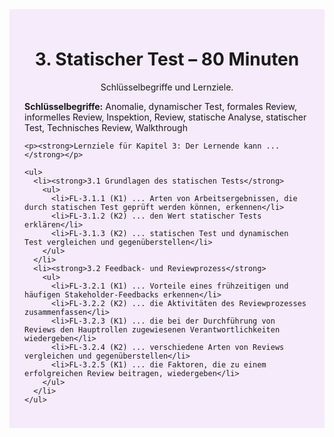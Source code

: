<div class="rounded-lg border shadow-sm" style="background:#F5EBFA; padding:24px; border-color:#A855F7">
  <header style="margin-bottom:12px">
    <h1 class="text-2xl font-bold text-gray-900">3. Statischer Test – 80 Minuten</h1>
    <p class="text-sm text-gray-700">Schlüsselbegriffe und Lernziele.</p>
  </header>
  <article class="prose max-w-none">
    <p><strong>Schlüsselbegriffe:</strong> Anomalie, dynamischer Test, formales Review, informelles Review, Inspektion, Review, statische Analyse, statischer Test, Technisches Review, Walkthrough</p>

    <p><strong>Lernziele für Kapitel 3: Der Lernende kann ...</strong></p>

    <ul>
      <li><strong>3.1 Grundlagen des statischen Tests</strong>
        <ul>
          <li>FL-3.1.1 (K1) ... Arten von Arbeitsergebnissen, die durch statischen Test geprüft werden können, erkennen</li>
          <li>FL-3.1.2 (K2) ... den Wert statischer Tests erklären</li>
          <li>FL-3.1.3 (K2) ... statischen Test und dynamischen Test vergleichen und gegenüberstellen</li>
        </ul>
      </li>
      <li><strong>3.2 Feedback- und Reviewprozess</strong>
        <ul>
          <li>FL-3.2.1 (K1) ... Vorteile eines frühzeitigen und häufigen Stakeholder-Feedbacks erkennen</li>
          <li>FL-3.2.2 (K2) ... die Aktivitäten des Reviewprozesses zusammenfassen</li>
          <li>FL-3.2.3 (K1) ... die bei der Durchführung von Reviews den Hauptrollen zugewiesenen Verantwortlichkeiten wiedergeben</li>
          <li>FL-3.2.4 (K2) ... verschiedene Arten von Reviews vergleichen und gegenüberstellen</li>
          <li>FL-3.2.5 (K1) ... die Faktoren, die zu einem erfolgreichen Review beitragen, wiedergeben</li>
        </ul>
      </li>
    </ul>
  </article>
</div>
